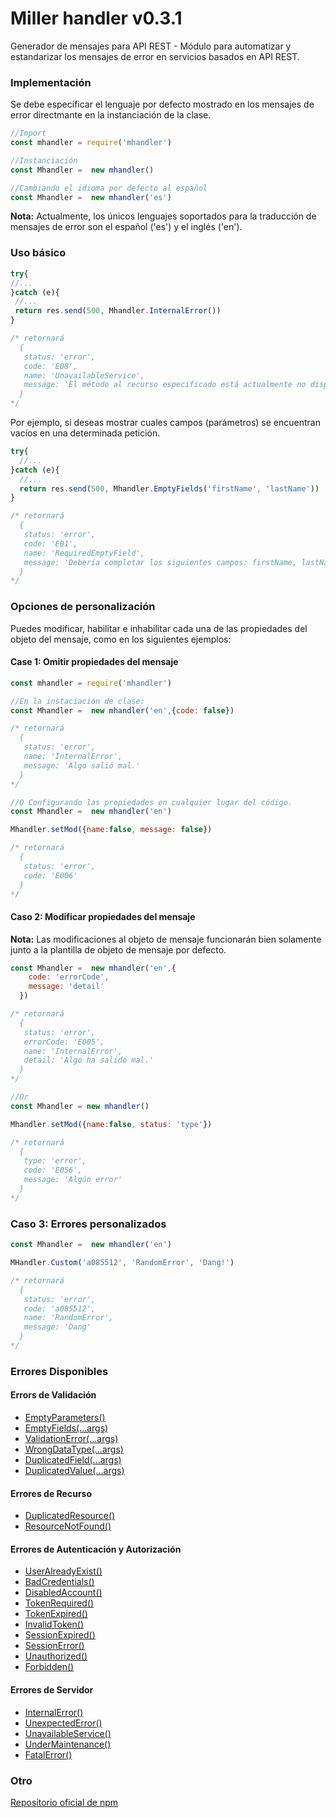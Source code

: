 # Miller handler v0.3.1

Generador de mensajes para API REST - Módulo para automatizar y estandarizar los mensajes de error en servicios basados en API REST.

### Implementación

Se debe especificar el lenguaje por defecto mostrado en los mensajes de error directmante en la instanciación de la clase.

```javascript
//Import
const mhandler = require('mhandler')

//Instanciación
const Mhandler =  new mhandler()

//Cambiando el idioma por defecto al español
const Mhandler =  new mhandler('es')
```

**Nota:** Actualmente, los únicos lenguajes soportados para la traducción de mensajes de error son el español ('es') y el inglés ('en').

### Uso básico

```javascript
try{
//...
}catch (e){
 //...
 return res.send(500, Mhandler.InternalError())
}

/* retornará
  {
   status: 'error',
   code: 'E08',
   name: 'UnavailableService',
   message: 'El método al recurso especificado está actualmente no disponible.'
  }
*/
```

Por ejemplo, si deseas mostrar cuales campos (parámetros) se encuentran vacíos en una determinada petición.

```javascript
try{
  //...
}catch (e){
  //...
  return res.send(500, Mhandler.EmptyFields('firstName', 'lastName'))
}

/* retornará
  {
   status: 'error',
   code: 'E01',
   name: 'RequiredEmptyField',
   message: 'Debería completar los siguientes campos: firstName, lastName.'
  }
*/
```

### Opciones de personalización

Puedes modificar, habilitar e inhabilitar cada una de las propiedades del objeto del mensaje, como en los siguientes ejemplos:

#### Case 1: Omitir propiedades del mensaje

```javascript
const mhandler = require('mhandler')

//En la instaciación de clase:
const Mhandler =  new mhandler('en',{code: false})

/* retornará
  {
   status: 'error',
   name: 'InternalError',
   message: 'Algo salió mal.'
  }
*/

//O Configurando las propiedades en cualquier lugar del código.
const Mhandler =  new mhandler('en')

Mhandler.setMod({name:false, message: false})

/* retornará
  {
   status: 'error',
   code: 'E006'
  }
*/
```

#### Caso 2: Modificar propiedades del mensaje

**Nota:** Las modificaciones al objeto de mensaje funcionarán bien solamente junto a la plantilla de objeto de mensaje por defecto.

```javascript
const Mhandler =  new mhandler('en',{
    code: 'errorCode',
    message: 'detail'
  })

/* retornará
  {
   status: 'error',
   errorCode: 'E005',
   name: 'InternalError',
   detail: 'Algo ha salido mal.'
  }
*/

//Or
const Mhandler = new mhandler()

Mhandler.setMod({name:false, status: 'type'})

/* retornará
  {
   type: 'error',
   code: 'E056',
   message: 'Algún error'
  }
*/
```

### Caso 3: Errores personalizados

```javascript
const Mhandler =  new mhandler('en')

MHandler.Custom('a085512', 'RandomError', 'Dang!')

/* retornará
  {
   status: 'error',
   code: 'a085512',
   name: 'RandomError',
   message: 'Dang'
  }
*/
```

### Errores Disponibles

#### Errors de Validación

* [EmptyParameters()](dictionary_es.md#emptyparameters)
* [EmptyFields(...args)](dictionary_es.md#emptyfields)
* [ValidationError(...args)](dictionary_es.md#validationerror)
* [WrongDataType(...args)](dictionary_es.md#wrongdatatype)
* [DuplicatedField(...args)](dictionary_es.md#duplicatedfield)
* [DuplicatedValue(...args)](dictionary_es.md#duplicatedvalue)

#### Errores de Recurso

* [DuplicatedResource()](dictionary_es.md#duplicatedresource)
* [ResourceNotFound()](dictionary_es.md#resourcenotfound)

#### Errores de Autenticación y Autorización

* [UserAlreadyExist()](dictionary_es.md#useralreadyexist)
* [BadCredentials()](dictionary_es.md#badcredentials)
* [DisabledAccount()](dictionary_es.md#disabledaccount)
* [TokenRequired()](dictionary_es.md#tokenrequired)
* [TokenExpired()](dictionary_es.md#tokenexpired)
* [InvalidToken()](dictionary_es.md#invalidtoken)
* [SessionExpired()](dictionary_es.md#sessionexpired)
* [SessionError()](dictionary_es.md#sessionerror)
* [Unauthorized()](dictionary_es.md#unauthorized)
* [Forbidden()](dictionary_es.md#forbidden)

#### Errores de Servidor

* [InternalError()](dictionary_es.md#internalerror)
* [UnexpectedError()](dictionary_es.md#unexpectederror)
* [UnavailableService()](dictionary_es.md#unavailableservice)
* [UnderMaintenance()](dictionary_es.md#undermaintenance)
* [FatalError()](dictionary_es.md#fatalerror)

### Otro

[Repositorio oficial de npm](https://www.npmjs.com/package/miller-handler)
